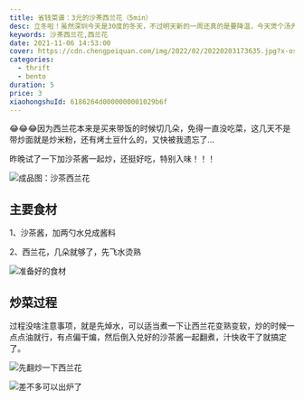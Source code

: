 ```yaml
---
title: 省钱菜谱：3元的沙茶西兰花（5min）
desc: 立冬啦！虽然深圳今天是30度的冬天，不过明天新的一周还真的是要降温，今天煲个汤先提前暖和暖和哈哈哈哈（刚好傍晚开始就有点凉飕飕了…因为昨天晚上去爬山了，运动量略大，所以今晚煲的是肉量超满足的猪手，超级软糯，几乎入口即化，你看那猪皮，稍微一抖就断了，嗷嗷嗷~汤也是超级鲜甜！！！
keywords: 沙茶西兰花,西兰花
date: 2021-11-06 14:53:00
cover: https://cdn.chengpeiquan.com/img/2022/02/20220203173635.jpg?x-oss-process=image/interlace,1
categories:
  - thrift
  - bento
duration: 5
price: 3
xiaohongshuId: 6186264d0000000001029b6f
---
```


😂😂😂因为西兰花本来是买来带饭的时候切几朵，免得一直没吃菜，这几天不是带炒面就是炒米粉，还有烤土豆什么的，又快被我遗忘了…

昨晚试了一下加沙茶酱一起炒，还挺好吃，特别入味！！！

![成品图：沙茶西兰花](https://cdn.chengpeiquan.com/img/2022/02/20220203173646.jpg?x-oss-process=image/interlace,1)

## 主要食材

1、沙茶酱，加两勺水兑成酱料

2、西兰花，几朵就够了，先飞水烫熟

![准备好的食材](https://cdn.chengpeiquan.com/img/2022/02/20220203173647.jpg?x-oss-process=image/interlace,1)

## 炒菜过程

过程没啥注意事项，就是先焯水，可以适当煮一下让西兰花变熟变软，炒的时候一点点油就行，有点偏干煸，然后倒入兑好的沙茶酱一起翻煮，汁快收干了就搞定了。

![先翻炒一下西兰花](https://cdn.chengpeiquan.com/img/2022/02/20220203173648.jpg?x-oss-process=image/interlace,1)

![差不多可以出炉了](https://cdn.chengpeiquan.com/img/2022/02/20220203173649.jpg?x-oss-process=image/interlace,1)
